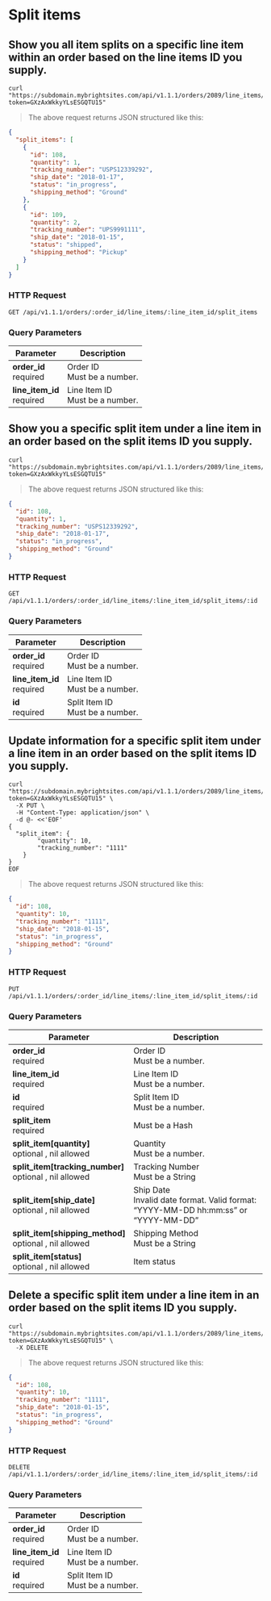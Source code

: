 #  Split items

## Show you all item splits on a specific line item within an order based on the line items ID you supply.

```shell
curl "https://subdomain.mybrightsites.com/api/v1.1.1/orders/2089/line_items/25135/split_items?token=GXzAxWkkyYLsESGQTU15"
```

> The above request returns JSON structured like this:

```json
{
  "split_items": [
    {
      "id": 108,
      "quantity": 1,
      "tracking_number": "USPS12339292",
      "ship_date": "2018-01-17",
      "status": "in_progress",
      "shipping_method": "Ground"
    },
    {
      "id": 109,
      "quantity": 2,
      "tracking_number": "UPS9991111",
      "ship_date": "2018-01-15",
      "status": "shipped",
      "shipping_method": "Pickup"
    }
  ]
}
```

### HTTP Request

`GET /api/v1.1.1/orders/:order_id/line_items/:line_item_id/split_items`

### Query Parameters

Parameter | Description
--------- | -----------
<div><strong>order_id </strong></div><div> required </div> | <div>Order ID</div><div> Must be a number. </div>
<div><strong>line_item_id </strong></div><div> required </div> | <div>Line Item ID</div><div> Must be a number. </div>


## Show you a specific split item under a line item in an order based on the split items ID you supply.

```shell
curl "https://subdomain.mybrightsites.com/api/v1.1.1/orders/2089/line_items/25135/split_items/108?token=GXzAxWkkyYLsESGQTU15"
```

> The above request returns JSON structured like this:

```json
{
  "id": 108,
  "quantity": 1,
  "tracking_number": "USPS12339292",
  "ship_date": "2018-01-17",
  "status": "in_progress",
  "shipping_method": "Ground"
}
```

### HTTP Request

`GET /api/v1.1.1/orders/:order_id/line_items/:line_item_id/split_items/:id`

### Query Parameters

Parameter | Description
--------- | -----------
<div><strong>order_id </strong></div><div> required </div> | <div>Order ID</div><div> Must be a number. </div>
<div><strong>line_item_id </strong></div><div> required </div> | <div>Line Item ID</div><div> Must be a number. </div>
<div><strong>id </strong></div><div> required </div> | <div>Split Item ID</div><div> Must be a number. </div>

## Update information for a specific split item under a line item in an order based on the split items ID you supply.

```shell
curl "https://subdomain.mybrightsites.com/api/v1.1.1/orders/2089/line_items/25135/split_items/108?token=GXzAxWkkyYLsESGQTU15" \
  -X PUT \
  -H "Content-Type: application/json" \
  -d @- <<'EOF'
{
  "split_item": {
  		"quantity": 10,
  		"tracking_number": "1111"
  	}
}
EOF
```

> The above request returns JSON structured like this:

```json
{
  "id": 108,
  "quantity": 10,
  "tracking_number": "1111",
  "ship_date": "2018-01-15",
  "status": "in_progress",
  "shipping_method": "Ground"
}
```

### HTTP Request

`PUT /api/v1.1.1/orders/:order_id/line_items/:line_item_id/split_items/:id`

### Query Parameters

Parameter | Description
--------- | -----------
<div><strong>order_id </strong></div><div> required </div> | <div>Order ID</div><div> Must be a number. </div>
<div><strong>line_item_id </strong></div><div> required </div> | <div>Line Item ID</div><div> Must be a number. </div>
<div><strong>id </strong></div><div> required </div> | <div>Split Item ID</div><div> Must be a number. </div>
<div><strong>split_item </strong></div><div> required </div> | <div> Must be a Hash </div>
<div><strong>split_item[quantity] </strong></div><div> optional , nil allowed </div> | <div>Quantity</div><div> Must be a number. </div>
<div><strong>split_item[tracking_number] </strong></div><div> optional , nil allowed </div> | <div>Tracking Number</div><div> Must be a String </div>
<div><strong>split_item[ship_date] </strong></div><div> optional , nil allowed </div> | <div>Ship Date</div><div> Invalid date format. Valid format: “YYYY-MM-DD hh:mm:ss” or “YYYY-MM-DD” </div>
<div><strong>split_item[shipping_method] </strong></div><div> optional , nil allowed </div> | <div>Shipping Method</div><div> Must be a String </div>
<div><strong>split_item[status] </strong></div><div> optional , nil allowed </div> | <div>Item status</div>


## Delete a specific split item under a line item in an order based on the split items ID you supply.

```shell
curl "https://subdomain.mybrightsites.com/api/v1.1.1/orders/2089/line_items/25135/split_items/108?token=GXzAxWkkyYLsESGQTU15" \
  -X DELETE
```

> The above request returns JSON structured like this:

```json
{
  "id": 108,
  "quantity": 10,
  "tracking_number": "1111",
  "ship_date": "2018-01-15",
  "status": "in_progress",
  "shipping_method": "Ground"
}
```

### HTTP Request

`DELETE /api/v1.1.1/orders/:order_id/line_items/:line_item_id/split_items/:id`

### Query Parameters

Parameter | Description
--------- | -----------
<div><strong>order_id </strong></div><div> required </div> | <div>Order ID</div><div> Must be a number. </div>
<div><strong>line_item_id </strong></div><div> required </div> | <div>Line Item ID</div><div> Must be a number. </div>
<div><strong>id </strong></div><div> required </div> | <div>Split Item ID</div><div> Must be a number. </div>


